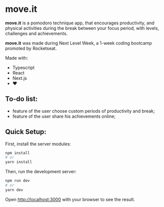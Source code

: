 # move&#46;it

**move&#46;it** is a pomodoro technique app, that encourages productivity, and physical activities during the break between your focus period, with levels, challenges and achievements.

**move&#46;it** was made during Next Level Week, a 1-week coding bootcamp promoted by Rocketseat.

Made with:
* Typescript
* React
* Next.js
* :heart:

## To-do list:
* feature of the user choose custom periods of productivity and break;
* feature of the user share his achievements online;

## Quick Setup:

First, install the server modules:
```bash
npm install
# or
yarn install
```

Then, run the development server:
```bash
npm run dev
# or
yarn dev
```

Open [http://localhost:3000](http://localhost:3000) with your browser to see the result.
